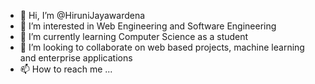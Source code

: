 - 👋 Hi, I’m @HiruniJayawardena
- 👀 I’m interested in Web Engineering and Software Engineering
- 🌱 I’m currently learning Computer Science as a student
- 💞️ I’m looking to collaborate on web based projects, machine learning and enterprise applications
- 📫 How to reach me ...

<!---
HiruniJayawardena/HiruniJayawardena is a ✨ special ✨ repository because its `README.md` (this file) appears on your GitHub profile.
You can click the Preview link to take a look at your changes.
--->
